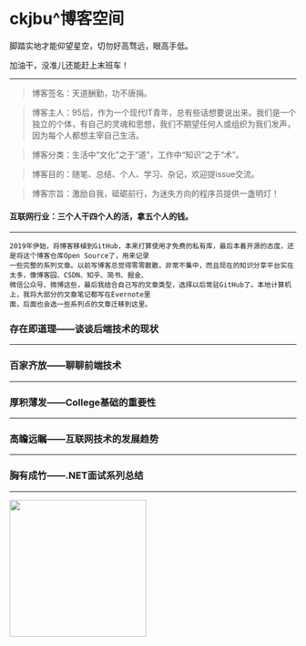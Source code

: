 # ckjbu^博客空间

脚踏实地才能仰望星空，切勿好高骛远，眼高手低。 

加油干，没准儿还能赶上末班车！

****

> 博客签名：天道酬勤，功不唐捐。

> 博客主人：95后，作为一个现代IT青年，总有些话想要说出来。我们是一个独立的个体，有自己的灵魂和思想，我们不期望任何人或组织为我们发声，因为每个人都想主宰自己生活。

> 博客分类：生活中“文化”之于“道”，工作中“知识”之于“术”。

> 博客目的：随笔、总结、个人、学习、杂记，欢迎提issue交流。

> 博客宗旨：激励自我，砥砺前行，为迷失方向的程序员提供一盏明灯！

#### 互联网行业：三个人干四个人的活，拿五个人的钱。

---------

    2019年伊始，将博客移植到GitHub，本来打算使用才免费的私有库，最后本着开源的态度，还是将这个博客仓库Open Source了，用来记录
    一些完整的系列文章。以前写博客总觉得零零散散，非常不集中，而且现在的知识分享平台实在太多，像博客园、CSDN、知乎、简书、掘金、
    微信公众号、微博这些，最后我结合自己写的文章类型，选择以后常驻GitHub了。本地计算机上，我将大部分的文章笔记都写在Evernote里
    面，后面也会选一些系列点的文章迁移到这里。

### 存在即道理——谈谈后端技术的现状
---

### 百家齐放——聊聊前端技术
---

### 厚积薄发——College基础的重要性
---

### 高瞻远瞩——互联网技术的发展趋势
---

### 胸有成竹——.NET面试系列总结
---


<div align="left">
    <img src="https://raw.githubusercontent.com/ckjbug/xiaokui/master/image/GIF/time.gif" width="240px"> 
</div>

